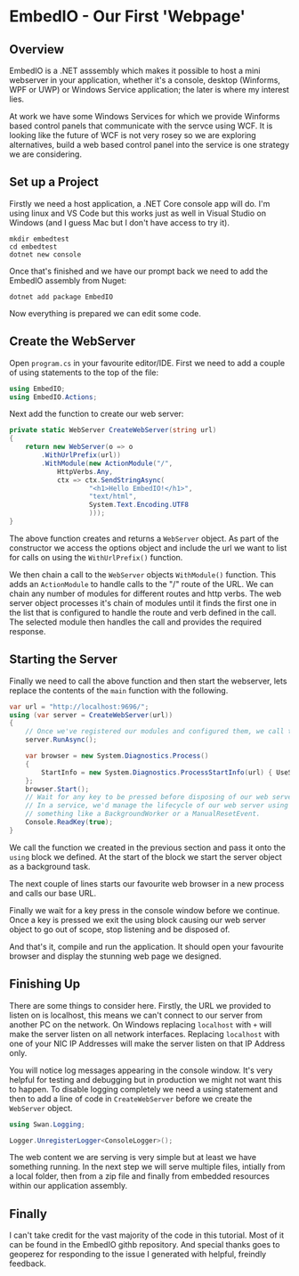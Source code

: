 # EmbedIO - Our First 'Webpage'

## Overview

EmbedIO is a .NET asssembly which makes it possible to host a mini webserver in your application, whether it's a console, desktop (Winforms, WPF or UWP) or Windows Service application; the later is where my interest lies. 

At work we have some Windows Services for which we provide Winforms based control panels that communicate with the servce using WCF. It is looking like the future of WCF is not very rosey so we are exploring alternatives, build a web based control panel into the service is one strategy we are considering.

## Set up a Project

Firstly we need a host application, a .NET Core console app will do. I'm using linux and VS Code but this works just as well in Visual Studio on Windows (and I guess Mac but I don't have access to try it).
```
mkdir embedtest
cd embedtest
dotnet new console
```

Once that's finished and we have our prompt back we need to add the EmbedIO assembly from Nuget:
```
dotnet add package EmbedIO
```

Now everything is prepared we can edit some code.

## Create the WebServer

Open `program.cs` in your favourite editor/IDE. First we need to add a couple of using statements to the top of the file:
``` csharp
using EmbedIO;
using EmbedIO.Actions;
```

Next add the function to create our web server:
``` csharp
private static WebServer CreateWebServer(string url)
{
    return new WebServer(o => o
        .WithUrlPrefix(url))
        .WithModule(new ActionModule("/",
            HttpVerbs.Any, 
            ctx => ctx.SendStringAsync(
                    "<h1>Hello EmbedIO!</h1>", 
                    "text/html", 
                    System.Text.Encoding.UTF8
                    )));
}
```

The above function creates and returns a `WebServer` object. As part of the constructor we access the options object and include the url we want to list for calls on using the `WithUrlPrefix()` function.

We then chain a call to the `WebServer` objects `WithModule()` function. This adds an `ActionModule` to handle calls to the "/" route of the URL. We can chain any number of modules for different routes and http verbs. The web server object processes it's chain of modules until it finds the first one in the list that is configured to handle the route and verb defined in the call. The selected module then handles the call and provides the required response.

## Starting the Server
Finally we need to call the above function and then start the webserver, lets replace the contents of the `main` function with the following.

``` csharp
var url = "http://localhost:9696/";
using (var server = CreateWebServer(url))
{
    // Once we've registered our modules and configured them, we call the RunAsync() method.
    server.RunAsync();

    var browser = new System.Diagnostics.Process()
    {
        StartInfo = new System.Diagnostics.ProcessStartInfo(url) { UseShellExecute = true }
    };
    browser.Start();
    // Wait for any key to be pressed before disposing of our web server.
    // In a service, we'd manage the lifecycle of our web server using
    // something like a BackgroundWorker or a ManualResetEvent.
    Console.ReadKey(true);
}
```

We call the function we created in the previous section and pass it onto the `using` block we defined. At the start of the block we start the server object as a background task.

The next couple of lines starts our favourite web browser in a new process and calls our base URL.

Finally we wait for a key press in the console window before we continue. Once a key is pressed we exit the using block causing our web server object to go out of scope, stop listening and be disposed of.

And that's it, compile and run the application. It should open your favourite browser and display the stunning web page we designed.

## Finishing Up

There are some things to consider here. Firstly, the URL we provided to listen on is localhost, this means we can't connect to our server from another PC on the network. On Windows replacing `localhost` with `+` will make the server listen on all network interfaces. Replacing `localhost` with one of your NIC IP Addresses will make the server listen on that IP Address only.

You will notice log messages appearing in the console window. It's very helpful for testing and debugging but in production we might not want this to happen. To disable logging completely we need a using statement and then to add a line of code in `CreateWebServer` before we create the `WebServer` object.

``` csharp
using Swan.Logging;
```

``` csharp
Logger.UnregisterLogger<ConsoleLogger>();
```

The web content we are serving is very simple but at least we have something running. In the next step we will serve multiple files, intially from a local folder, then from a zip file and finally from embedded resources within our application assembly.

## Finally

I can't take credit for the vast majority of the code in this tutorial. Most of it can be found in the EmbedIO githb repository. And special thanks goes to geoperez for responding to the issue I generated with helpful, freindly feedback.